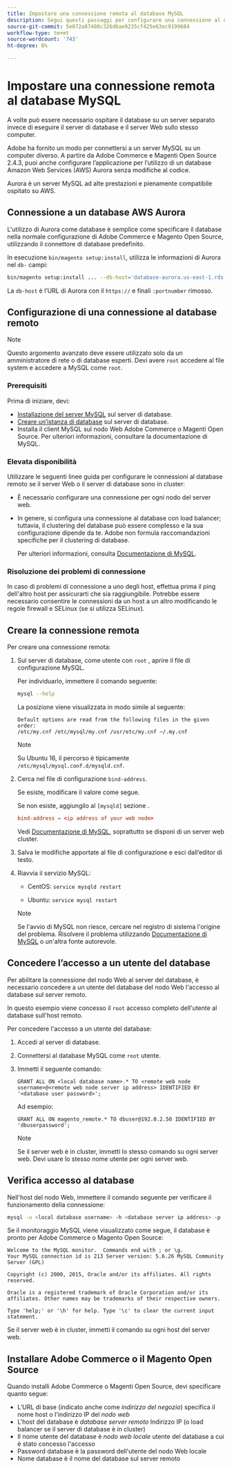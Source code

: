 ```yaml
---
title: Impostare una connessione remota al database MySQL
description: Segui questi passaggi per configurare una connessione al database remoto per le installazioni on-premise di Adobe Commerce e Magenti Open Source.
source-git-commit: 5e072a87480c326d6ae9235cf425e63ec9199684
workflow-type: tm+mt
source-wordcount: '743'
ht-degree: 0%

---
```



# Impostare una connessione remota al database MySQL

A volte può essere necessario ospitare il database su un server separato invece di eseguire il server di database e il server Web sullo stesso computer.

Adobe ha fornito un modo per connettersi a un server MySQL su un computer diverso. A partire da Adobe Commerce e Magenti Open Source 2.4.3, puoi anche configurare l’applicazione per l’utilizzo di un database Amazon Web Services (AWS) Aurora senza modifiche al codice.

Aurora è un server MySQL ad alte prestazioni e pienamente compatibile ospitato su AWS.

## Connessione a un database AWS Aurora

L&#39;utilizzo di Aurora come database è semplice come specificare il database nella normale configurazione di Adobe Commerce e Magento Open Source, utilizzando il connettore di database predefinito.

In esecuzione `bin/magento setup:install`, utilizza le informazioni di Aurora nel `db-` campi:

```bash
bin/magento setup:install ... --db-host='database-aurora.us-east-1.rds.amazonaws.com' --db-name='magento2' --db-user='username' --db-password='password' ...
```

La `db-host` è l’URL di Aurora con il `https://` e finali `:portnumber`  rimosso.

## Configurazione di una connessione al database remoto

>[!NOTE]
>
>Questo argomento avanzato deve essere utilizzato solo da un amministratore di rete o di database esperti. Devi avere `root` accedere al file system e accedere a MySQL come `root`.

### Prerequisiti

Prima di iniziare, devi:

* [Installazione del server MySQL](mysql.md) sul server di database.
* [Creare un’istanza di database](mysql.md#configuring-the-database-instance) sul server di database.
* Installa il client MySQL sul nodo Web Adobe Commerce o Magenti Open Source. Per ulteriori informazioni, consultare la documentazione di MySQL.

### Elevata disponibilità

Utilizzare le seguenti linee guida per configurare le connessioni al database remoto se il server Web o il server di database sono in cluster:

* È necessario configurare una connessione per ogni nodo del server web.
* In genere, si configura una connessione al database con load balancer; tuttavia, il clustering del database può essere complesso e la sua configurazione dipende da te. Adobe non formula raccomandazioni specifiche per il clustering di database.

   Per ulteriori informazioni, consulta [Documentazione di MySQL](https://dev.mysql.com/doc/refman/5.6/en/mysql-cluster.html).

### Risoluzione dei problemi di connessione

In caso di problemi di connessione a uno degli host, effettua prima il ping dell&#39;altro host per assicurarti che sia raggiungibile. Potrebbe essere necessario consentire le connessioni da un host a un altro modificando le regole firewall e SELinux (se si utilizza SELinux).

## Creare la connessione remota

Per creare una connessione remota:

1. Sul server di database, come utente con `root` , aprire il file di configurazione MySQL.

   Per individuarlo, immettere il comando seguente:

   ```bash
   mysql --help
   ```

   La posizione viene visualizzata in modo simile al seguente:

   ```terminal
   Default options are read from the following files in the given order:
   /etc/my.cnf /etc/mysql/my.cnf /usr/etc/my.cnf ~/.my.cnf
   ```

   >[!NOTE]
   >
   >Su Ubuntu 16, il percorso è tipicamente `/etc/mysql/mysql.conf.d/mysqld.cnf`.

1. Cerca nel file di configurazione `bind-address`.

   Se esiste, modificare il valore come segue.

   Se non esiste, aggiungilo al `[mysqld]` sezione .

   ```conf
   bind-address = <ip address of your web node>
   ```

   Vedi [Documentazione di MySQL](https://dev.mysql.com/doc/refman/5.6/en/server-options.html), soprattutto se disponi di un server web cluster.

1. Salva le modifiche apportate al file di configurazione e esci dall’editor di testo.
1. Riavvia il servizio MySQL:

   * CentOS: `service mysqld restart`

   * Ubuntu: `service mysql restart`
   >[!NOTE]
   >
   >Se l&#39;avvio di MySQL non riesce, cercare nel registro di sistema l&#39;origine del problema. Risolvere il problema utilizzando [Documentazione di MySQL](https://dev.mysql.com/doc/refman/5.6/en/server-options.html#option_mysqld_bind-address) o un&#39;altra fonte autorevole.

## Concedere l’accesso a un utente del database

Per abilitare la connessione del nodo Web al server del database, è necessario concedere a un utente del database del nodo Web l&#39;accesso al database sul server remoto.

In questo esempio viene concesso il `root` accesso completo dell&#39;utente al database sull&#39;host remoto.

Per concedere l&#39;accesso a un utente del database:

1. Accedi al server di database.
1. Connettersi al database MySQL come `root` utente.
1. Immetti il seguente comando:

   ```shell
   GRANT ALL ON <local database name>.* TO <remote web node username>@<remote web node server ip address> IDENTIFIED BY '<database user password>';
   ```

   Ad esempio:

   ```shell
   GRANT ALL ON magento_remote.* TO dbuser@192.0.2.50 IDENTIFIED BY 'dbuserpassword';
   ```

   >[!NOTE]
   >
   >Se il server web è in cluster, immetti lo stesso comando su ogni server web. Devi usare lo stesso nome utente per ogni server web.

## Verifica accesso al database

Nell&#39;host del nodo Web, immettere il comando seguente per verificare il funzionamento della connessione:

```bash
mysql -u <local database username> -h <database server ip address> -p
```

Se il monitoraggio MySQL viene visualizzato come segue, il database è pronto per Adobe Commerce o Magento Open Source:

```terminal
Welcome to the MySQL monitor.  Commands end with ; or \g.
Your MySQL connection id is 213 Server version: 5.6.26 MySQL Community Server (GPL)

Copyright (c) 2000, 2015, Oracle and/or its affiliates. All rights reserved.

Oracle is a registered trademark of Oracle Corporation and/or its affiliates. Other names may be trademarks of their respective owners.

Type 'help;' or '\h' for help. Type '\c' to clear the current input statement.
```

Se il server web è in cluster, immetti il comando su ogni host del server web.

## Installare Adobe Commerce o il Magento Open Source

Quando installi Adobe Commerce o Magenti Open Source, devi specificare quanto segue:

* L’URL di base (indicato anche come *indirizzo del negozio*) specifica il nome host o l&#39;indirizzo IP del *nodo web*
* L&#39;host del database è *database server remoto* Indirizzo IP (o load balancer se il server di database è in cluster)
* Il nome utente del database è *nodo web locale* utente del database a cui è stato concesso l&#39;accesso
* Password database è la password dell&#39;utente del nodo Web locale
* Nome database è il nome del database sul server remoto

